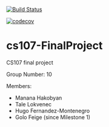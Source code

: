 [![Build Status](https://travis-ci.com/Git-fighters/cs107-FinalProject.svg?token=un3y85ex3jSbm3Fhz45K&branch=master)](https://travis-ci.com/Git-fighters/cs107-FinalProject)

[![codecov](https://codecov.io/gh/Git-fighters/cs107-FinalProject/branch/master/graph/badge.svg?token=OHXBN0F2TM)](undefined)

# cs107-FinalProject
CS107 final project

Group Number: 10

Members:
- Manana Hakobyan
- Tale Lokvenec
- Hugo Fernandez-Montenegro
- Golo Feige (since Milestone 1)
